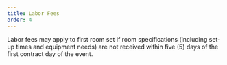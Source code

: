```yaml
---
title: Labor Fees
order: 4
---
```


Labor fees may apply to first room set if room specifications (including set-up times and equipment needs) are not received within five (5) days of the first contract day of the event.
